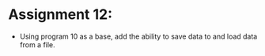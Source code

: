 # Assignment 12:
- Using program 10 as a base, add the ability to save data to and load data from a file.